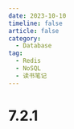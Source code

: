 ```yaml
---
date: 2023-10-10
timeline: false
article: false
category:
  - Database
tag:
  - Redis
  - NoSQL
  - 读书笔记
---
```


# 7.2.1
